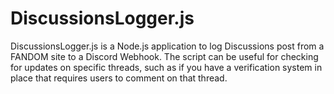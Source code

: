 # DiscussionsLogger.js
DiscussionsLogger.js is a Node.js application to log Discussions post from a FANDOM site to a Discord Webhook.
The script can be useful for checking for updates on specific threads, such as if you have a verification system in place that requires users to comment on that thread.

